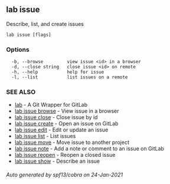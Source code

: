## lab issue

Describe, list, and create issues

```
lab issue [flags]
```

### Options

```
  -b, --browse         view issue <id> in a browser
  -d, --close string   close issue <id> on remote
  -h, --help           help for issue
  -l, --list           list issues on a remote
```

### SEE ALSO

* [lab](index.md)	 - A Git Wrapper for GitLab
* [lab issue browse](lab_issue_browse.md)	 - View issue in a browser
* [lab issue close](lab_issue_close.md)	 - Close issue by id
* [lab issue create](lab_issue_create.md)	 - Open an issue on GitLab
* [lab issue edit](lab_issue_edit.md)	 - Edit or update an issue
* [lab issue list](lab_issue_list.md)	 - List issues
* [lab issue move](lab_issue_move.md)	 - Move issue to another project
* [lab issue note](lab_issue_note.md)	 - Add a note or comment to an issue on GitLab
* [lab issue reopen](lab_issue_reopen.md)	 - Reopen a closed issue
* [lab issue show](lab_issue_show.md)	 - Describe an issue

###### Auto generated by spf13/cobra on 24-Jan-2021
